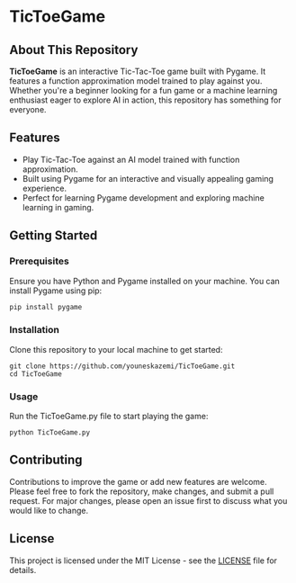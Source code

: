 # TicToeGame

## About This Repository
**TicToeGame** is an interactive Tic-Tac-Toe game built with Pygame. It features a function approximation model trained to play against you. Whether you're a beginner looking for a fun game or a machine learning enthusiast eager to explore AI in action, this repository has something for everyone.

## Features
- Play Tic-Tac-Toe against an AI model trained with function approximation.
- Built using Pygame for an interactive and visually appealing gaming experience.
- Perfect for learning Pygame development and exploring machine learning in gaming.

## Getting Started
### Prerequisites
Ensure you have Python and Pygame installed on your machine. You can install Pygame using pip:
```bash
pip install pygame
```
### Installation

Clone this repository to your local machine to get started:
```
git clone https://github.com/youneskazemi/TicToeGame.git
cd TicToeGame
```

### Usage
Run the TicToeGame.py file to start playing the game:
```
python TicToeGame.py
```

## Contributing
Contributions to improve the game or add new features are welcome. Please feel free to fork the repository, make changes, and submit a pull request. For major changes, please open an issue first to discuss what you would like to change.

## License
This project is licensed under the MIT License - see the [LICENSE](LICENSE) file for details.
